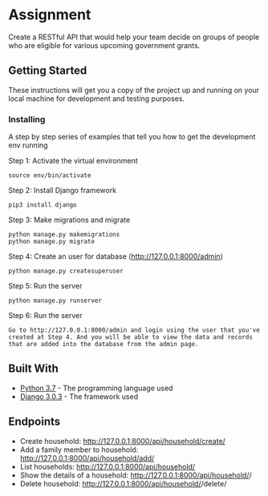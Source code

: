 # Assignment

Create a RESTful API that would help your team decide on groups of people who are eligible for
various upcoming government grants.

## Getting Started

These instructions will get you a copy of the project up and running on your local machine for development and testing purposes.

### Installing

A step by step series of examples that tell you how to get the development env running

Step 1: Activate the virtual environment

```
source env/bin/activate
```

Step 2: Install Django framework

```
pip3 install django
```

Step 3: Make migrations and migrate

```
python manage.py makemigrations
python manage.py migrate
```

Step 4: Create an user for database (http://127.0.0.1:8000/admin)

```
python manage.py createsuperuser
```

Step 5: Run the server

```
python manage.py runserver
```

Step 6: Run the server

```
Go to http://127.0.0.1:8000/admin and login using the user that you've created at Step 4. And you will be able to view the data and records that are added into the database from the admin page.
```

## Built With

* [Python 3.7](https://www.python.org/downloads/) - The programming language used
* [Django 3.0.3](https://docs.djangoproject.com/en/3.0/releases/3.0.3/) - The framework used

## Endpoints

* Create household: http://127.0.0.1:8000/api/household/create/
* Add a family member to household: http://127.0.0.1:8000/api/household/add/
* List households: http://127.0.0.1:8000/api/household/
* Show the details of a household: http://127.0.0.1:8000/api/household/<id>/
* Delete household: http://127.0.0.1:8000/api/household/<id>/delete/
  
